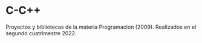 # C-C++
Proyectos y bibliotecas de la materia Programacion (2009). Realizados en el segundo cuatrimestre 2022.
